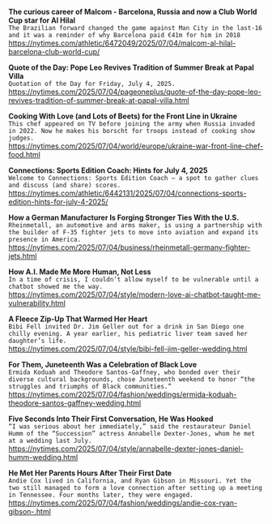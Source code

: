 **The curious career of Malcom - Barcelona, Russia and now a Club World Cup star for Al Hilal**\
`The Brazilian forward changed the game against Man City in the last-16 and it was a reminder of why Barcelona paid €41m for him in 2018`\
https://nytimes.com/athletic/6472049/2025/07/04/malcom-al-hilal-barcelona-club-world-cup/

**Quote of the Day: Pope Leo Revives Tradition of Summer Break at Papal Villa**\
`Quotation of the Day for Friday, July 4, 2025.`\
https://nytimes.com/2025/07/04/pageoneplus/quote-of-the-day-pope-leo-revives-tradition-of-summer-break-at-papal-villa.html

**Cooking With Love (and Lots of Beets) for the Front Line in Ukraine**\
`This chef appeared on TV before joining the army when Russia invaded in 2022. Now he makes his borscht for troops instead of cooking show judges.`\
https://nytimes.com/2025/07/04/world/europe/ukraine-war-front-line-chef-food.html

**Connections: Sports Edition Coach: Hints for July 4, 2025**\
`Welcome to Connections: Sports Edition Coach — a spot to gather clues and discuss (and share) scores.`\
https://nytimes.com/athletic/6442131/2025/07/04/connections-sports-edition-hints-for-july-4-2025/

**How a German Manufacturer Is Forging Stronger Ties With the U.S.**\
`Rheinmetall, an automotive and arms maker, is using a partnership with the builder of F-35 fighter jets to move into aviation and expand its presence in America.`\
https://nytimes.com/2025/07/04/business/rheinmetall-germany-fighter-jets.html

**How A.I. Made Me More Human, Not Less**\
`In a time of crisis, I couldn’t allow myself to be vulnerable until a chatbot showed me the way.`\
https://nytimes.com/2025/07/04/style/modern-love-ai-chatbot-taught-me-vulnerability.html

**A Fleece Zip-Up That Warmed Her Heart**\
`Bibi Fell invited Dr. Jim Geller out for a drink in San Diego one chilly evening. A year earlier, his pediatric liver team saved her daughter’s life.`\
https://nytimes.com/2025/07/04/style/bibi-fell-jim-geller-wedding.html

**For Them, Juneteenth Was a Celebration of Black Love**\
`Ermida Koduah and Theodore Santos-Gaffney, who bonded over their diverse cultural backgrounds, chose Juneteenth weekend to honor “the struggles and triumphs of Black communities.”`\
https://nytimes.com/2025/07/04/fashion/weddings/ermida-koduah-theodore-santos-gaffney-wedding.html

**Five Seconds Into Their First Conversation, He Was Hooked**\
`“I was serious about her immediately,” said the restaurateur Daniel Humm of the “Succession” actress Annabelle Dexter-Jones, whom he met at a wedding last July.`\
https://nytimes.com/2025/07/04/style/annabelle-dexter-jones-daniel-humm-wedding.html

**He Met Her Parents Hours After Their First Date**\
`Andie Cox lived in California, and Ryan Gibson in Missouri. Yet the two still managed to form a love connection after setting up a meeting in Tennessee. Four months later, they were engaged.`\
https://nytimes.com/2025/07/04/fashion/weddings/andie-cox-ryan-gibson-.html

